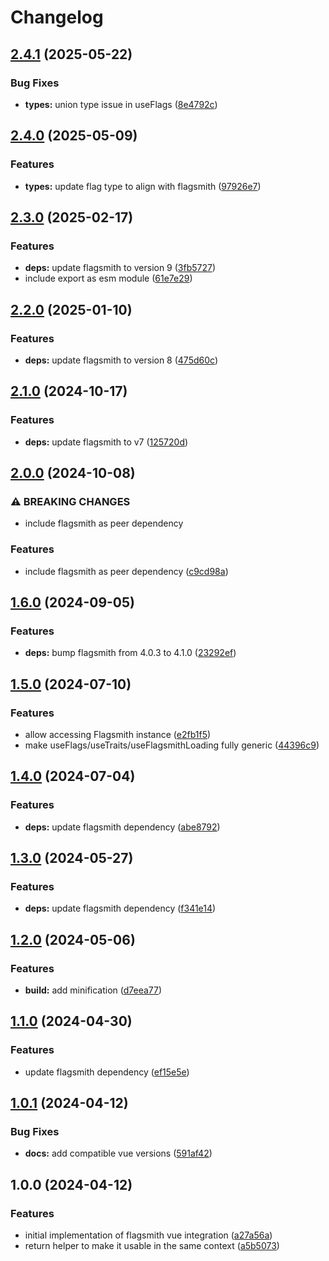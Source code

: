 # Changelog

## [2.4.1](https://github.com/jhoermann/flagsmith-vue/compare/v2.4.0...v2.4.1) (2025-05-22)


### Bug Fixes

* **types:** union type issue in useFlags ([8e4792c](https://github.com/jhoermann/flagsmith-vue/commit/8e4792cb371f8cbff002360743572e4c8c91a174))

## [2.4.0](https://github.com/jhoermann/flagsmith-vue/compare/v2.3.0...v2.4.0) (2025-05-09)


### Features

* **types:** update flag type to align with flagsmith ([97926e7](https://github.com/jhoermann/flagsmith-vue/commit/97926e7e555ac4f96f330dd203612cce76c44e39))

## [2.3.0](https://github.com/jhoermann/flagsmith-vue/compare/v2.2.0...v2.3.0) (2025-02-17)


### Features

* **deps:** update flagsmith to version 9 ([3fb5727](https://github.com/jhoermann/flagsmith-vue/commit/3fb5727735b4b0b82df933e9713e37d443d82111))
* include export as esm module ([61e7e29](https://github.com/jhoermann/flagsmith-vue/commit/61e7e292c29173bee4e9931b1919c1282335e2d4))

## [2.2.0](https://github.com/jhoermann/flagsmith-vue/compare/v2.1.0...v2.2.0) (2025-01-10)


### Features

* **deps:** update flagsmith to version 8 ([475d60c](https://github.com/jhoermann/flagsmith-vue/commit/475d60c61a4ec6c355004c934d6256b8224e5816))

## [2.1.0](https://github.com/jhoermann/flagsmith-vue/compare/v2.0.0...v2.1.0) (2024-10-17)


### Features

* **deps:** update flagsmith to v7 ([125720d](https://github.com/jhoermann/flagsmith-vue/commit/125720d9ec09e9011c454f4b7f883962e922f26d))

## [2.0.0](https://github.com/jhoermann/flagsmith-vue/compare/v1.6.0...v2.0.0) (2024-10-08)


### ⚠ BREAKING CHANGES

* include flagsmith as peer dependency

### Features

* include flagsmith as peer dependency ([c9cd98a](https://github.com/jhoermann/flagsmith-vue/commit/c9cd98a5f0d72e796500501406739fa9580aae10))

## [1.6.0](https://github.com/jhoermann/flagsmith-vue/compare/v1.5.0...v1.6.0) (2024-09-05)


### Features

* **deps:** bump flagsmith from 4.0.3 to 4.1.0 ([23292ef](https://github.com/jhoermann/flagsmith-vue/commit/23292ef1aaa2db140b3e68e8b170c236f246fc24))

## [1.5.0](https://github.com/jhoermann/flagsmith-vue/compare/v1.4.0...v1.5.0) (2024-07-10)


### Features

* allow accessing Flagsmith instance ([e2fb1f5](https://github.com/jhoermann/flagsmith-vue/commit/e2fb1f538af48abd1294a688d409046a1be17ea7))
* make useFlags/useTraits/useFlagsmithLoading fully generic ([44396c9](https://github.com/jhoermann/flagsmith-vue/commit/44396c9098495e9aa055c0cdf3df34bb2bd9fe9d))

## [1.4.0](https://github.com/jhoermann/flagsmith-vue/compare/v1.3.0...v1.4.0) (2024-07-04)


### Features

* **deps:** update flagsmith dependency ([abe8792](https://github.com/jhoermann/flagsmith-vue/commit/abe879203354cda9e7bbec1f1573e0ce2c78fa78))

## [1.3.0](https://github.com/jhoermann/flagsmith-vue/compare/v1.2.0...v1.3.0) (2024-05-27)


### Features

* **deps:** update flagsmith dependency ([f341e14](https://github.com/jhoermann/flagsmith-vue/commit/f341e146aa1362f730b79051c3fc236964021969))

## [1.2.0](https://github.com/jhoermann/flagsmith-vue/compare/v1.1.0...v1.2.0) (2024-05-06)


### Features

* **build:** add minification ([d7eea77](https://github.com/jhoermann/flagsmith-vue/commit/d7eea77321c00ee347be38d5d7c2317cec5aea81))

## [1.1.0](https://github.com/jhoermann/flagsmith-vue/compare/v1.0.1...v1.1.0) (2024-04-30)


### Features

* update flagsmith dependency ([ef15e5e](https://github.com/jhoermann/flagsmith-vue/commit/ef15e5e0dc11e5842215f83149705fb5dd38f54e))

## [1.0.1](https://github.com/jhoermann/flagsmith-vue/compare/v1.0.0...v1.0.1) (2024-04-12)


### Bug Fixes

* **docs:** add compatible vue versions ([591af42](https://github.com/jhoermann/flagsmith-vue/commit/591af4294bc51dae74b73862ac10f734db08dbbc))

## 1.0.0 (2024-04-12)


### Features

* initial implementation of flagsmith vue integration ([a27a56a](https://github.com/jhoermann/flagsmith-vue/commit/a27a56a01b120c5a5526caa37502eda397d182fa))
* return helper to make it usable in the same context ([a5b5073](https://github.com/jhoermann/flagsmith-vue/commit/a5b5073d41df952a037fb8644cf018dc04d94eaf))
